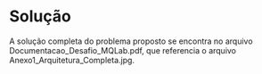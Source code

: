 # Solução
A solução completa do problema proposto se encontra no arquivo Documentacao_Desafio_MQLab.pdf, que referencia o arquivo Anexo1_Arquitetura_Completa.jpg.